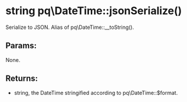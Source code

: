 # string pq\DateTime::jsonSerialize()

Serialize to JSON.
Alias of pq\DateTime::__toString().

## Params:

None.

## Returns:

* string, the DateTime stringified according to pq\DateTime::$format.
